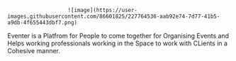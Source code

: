 




                       ![image](https://user-images.githubusercontent.com/86601825/227764536-aab92e74-7d77-41b5-a9db-4f655443dbf7.png)







Eventer is a Platfrom for People to come together for Organising Events and Helps working professionals working in the Space to work with CLients in a Cohesive manner.




